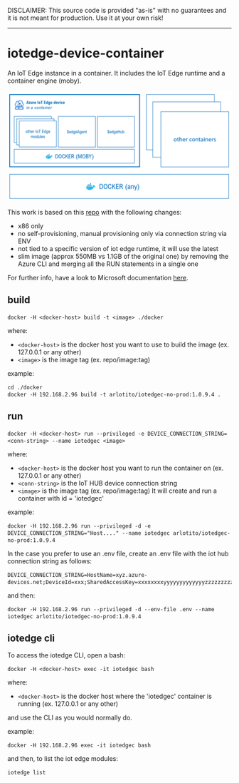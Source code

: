 DISCLAIMER: This source code is provided "as-is" with no guarantees and it is not meant for production. 
Use it at your own risk!

***

# iotedge-device-container
An IoT Edge instance in a container.
It includes the IoT Edge runtime and a container engine (moby).

![text](./doc/images/diagram.png)

This work is based on this [repo](https://github.com/toolboc/azure-iot-edge-device-container) with the following changes:
* x86 only
* no self-provisioning, manual provisioning only via connection string via ENV
* not tied to a specific version of iot edge runtime, it will use the latest
* slim image (approx 550MB vs 1.1GB of the original one) by removing the Azure CLI and merging all the RUN statements in a single one

For further info, have a look to Microsoft documentation [here](https://docs.microsoft.com/en-us/azure/iot-edge/development-environment#iot-edge-device-container).

## build
```
docker -H <docker-host> build -t <image> ./docker
```
where:
* `<docker-host>` is the docker host you want to use to build the image (ex. 127.0.0.1 or any other)
* `<image>` is the image tag (ex. repo/image:tag)

example:
```
cd ./docker
docker -H 192.168.2.96 build -t arlotito/iotedgec-no-prod:1.0.9.4 .
```

## run
```
docker -H <docker-host> run --privileged -e DEVICE_CONNECTION_STRING=<conn-string> --name iotedgec <image>
```
where:
* `<docker-host>` is the docker host you want to run the container on (ex. 127.0.0.1 or any other)
* `<conn-string>` is the IoT HUB device connection string 
* `<image>` is the image tag (ex. repo/image:tag)
It will create and run a container with id = 'iotedgec'

example:
```
docker -H 192.168.2.96 run --privileged -d -e DEVICE_CONNECTION_STRING="Host...." --name iotedgec arlotito/iotedgec-no-prod:1.0.9.4
```

In the case you prefer to use an .env file, create an .env file with the iot hub connection string as follows:
```
DEVICE_CONNECTION_STRING=HostName=xyz.azure-devices.net;DeviceId=xxx;SharedAccessKey=xxxxxxxxyyyyyyyyyyyyyzzzzzzzzz
```
and then:
```
docker -H 192.168.2.96 run --privileged -d --env-file .env --name iotedgec arlotito/iotedgec-no-prod:1.0.9.4
```

## iotedge cli
To access the iotedge CLI, open a bash: 
```
docker -H <docker-host> exec -it iotedgec bash 
```
where:
* `<docker-host>` is the docker host where the 'iotedgec' container is running (ex. 127.0.0.1 or any other)

and use the CLI as you would normally do.

example:
```
docker -H 192.168.2.96 exec -it iotedgec bash
```
and then, to list the iot edge modules:
```
iotedge list
```
